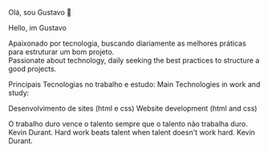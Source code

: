  Olá, sou Gustavo  🔭
 
Hello, im Gustavo

Apaixonado por tecnologia, buscando diariamente as melhores práticas para estruturar um bom projeto.	
Passionate about technology, daily seeking the best practices to structure a good projects.

Principais Tecnologias no trabalho e estudo:
Main Technologies in work and study:

Desenvolvimento de sites (html e css)
Website development (html and css)

O trabalho duro vence o talento sempre que o talento não trabalha duro. Kevin Durant.
Hard work beats talent when talent doesn't work hard. Kevin Durant.
